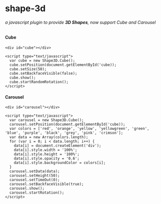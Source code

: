 # shape-3d

###### a javascript plugin to provide **3D Shapes**, now support Cube and Carousel

#### Cube

    <div id="cube"></div>
    
    <script type="text/javascript">
      var cube = new Shape3D.Cube();
      cube.setPosition(document.getElementById('cube));
      cube.setSize(50);
      cube.setBackfaceVisible(false);
      cube.show();
      cube.startRandomRotation();
    </script>

#### Carousel

    <div id="carousel"></div>
    
    <script type="text/javascript">
      var carousel = new Shape3D.Cube();
      carousel.setPosition(document.getElementById('cube));
      var colors = ['red', 'orange', 'yellow', 'yellowgreen', 'green', 'blue', 'purple', 'black', 'grey', 'pink', 'crimson'];
      var data = new Array(colors.length);
      for (var i = 0; i < data.length; i++) {
        data[i] = document.createElement('div');
        data[i].style.width = '100%';
        data[i].style.height = '100%';
        data[i].style.opacity = '0.6';
        data[i].style.backgroundColor = colors[i];
      }
      carousel.setData(data);
      carousel.setHeight(50);
      carousel.setTimeOut(0);
      carousel.setBackfaceVisible(true);
      carousel.show();
      carousel.startRotation();
    </script>
